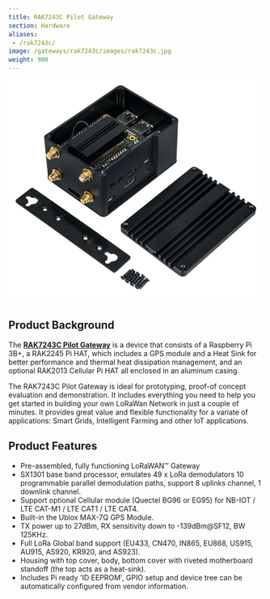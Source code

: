 ```yaml
---
title: RAK7243C Pilot Gateway
section: Hardware
aliases:
 - /rak7243c/
image: /gateways/rak7243c/images/rak7243c.jpg
weight: 900
---
```


![Figure 1: RAK7243C Pilot Gateway](images/rak7243c.jpg)

## Product Background

The [**RAK7243C Pilot Gateway**](https://store.rakwireless.com/products/rak7243c-pilot-gateway) is a device that consists of a Raspberry Pi 3B+, a RAK2245 Pi HAT, which includes a GPS module and a Heat Sink for better performance and thermal heat dissipation management, and an optional RAK2013 Cellular Pi HAT all enclosed in an aluminum casing.

The RAK7243C Pilot Gateway is ideal for prototyping, proof-of concept evaluation and demonstration. It includes everything you need to help you get started in building your own LoRaWan Network in just a couple of minutes. It provides great value and flexible functionality for a variate of applications: Smart Grids, Intelligent Farming and other IoT applications.

## Product Features
* Pre-assembled, fully functioning LoRaWAN™ Gateway
* SX1301 base band processor, emulates 49 x LoRa demodulators 10 programmable parallel demodulation paths, support 8 uplinks channel, 1 downlink channel.
* Support optional Cellular module (Quectel BG96 or EG95) for NB-IOT / LTE CAT-M1 / LTE CAT1 / LTE CAT4.
* Built-in the Ublox MAX-7Q GPS Module.
* TX power up to 27dBm, RX sensitivity down to -139dBm@SF12, BW 125KHz.
* Full LoRa Global band support (EU433, CN470, IN865, EU868, US915, AU915, AS920, KR920, and AS923).
* Housing with top cover, body, bottom cover with riveted motherboard standoff (the top acts as a heat-sink).
* Includes Pi ready 'ID EEPROM', GPIO setup and device tree can be automatically configured from vendor information.

